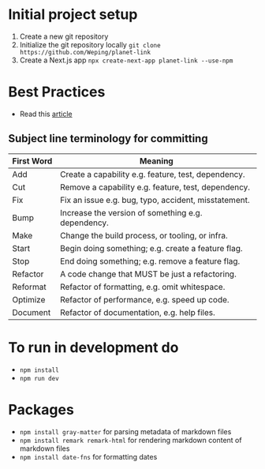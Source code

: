 # Initial project setup
1) Create a new git repository
2) Initialize the git repository locally
`git clone https://github.com/Weping/planet-link`
3) Create a Next.js app
`npx create-next-app planet-link --use-npm`

# Best Practices
- Read this [article](https://www.datree.io/resources/github-best-practices)

## Subject line terminology for committing
First Word | Meaning
--- | --
Add | Create a capability e.g. feature, test, dependency.
Cut | Remove a capability e.g. feature, test, dependency.
Fix | Fix an issue e.g. bug, typo, accident, misstatement.
Bump | Increase the version of something e.g. dependency.
Make | Change the build process, or tooling, or infra.
Start | Begin doing something; e.g. create a feature flag.
Stop | End doing something; e.g. remove a feature flag.
Refactor | A code change that MUST be just a refactoring.
Reformat | Refactor of formatting, e.g. omit whitespace.
Optimize | Refactor of performance, e.g. speed up code.
Document | Refactor of documentation, e.g. help files.

# To run in development do
- `npm install`
- `npm run dev`

# Packages
- `npm install gray-matter` for parsing metadata of markdown files
- `npm install remark remark-html` for rendering markdown content of markdown files
- `npm install date-fns` for formatting dates
